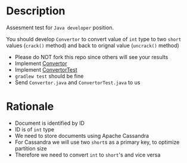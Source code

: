 # Description

Assesment test for `Java developer` position. 

You should develop `Convertor` to convert value of `int` type to two `short` values (`crack()` method) and back to orignal value (`uncrack()` method)

- Please do NOT fork this repo since others will see your results
- Implement [Convertor](src/main/java/Convertor.java)
- Implement [ConvertorTest](src/test/java/ConvertorTest.java)
- `gradlew test` should be fine
- Send `Convertor.java` and `ConvertorTest.java` to us

# Rationale

- Document is identified by ID
- ID is of `int` type
- We need to store documents using Apache Cassandra
- For Cassandra we will use two `short`s as a primary key, to optimize partition size
- Therefore we need to convert `int` to `short`'s and vice versa
